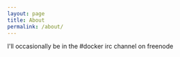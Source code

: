 ```yaml
---
layout: page
title: About
permalink: /about/
---
```


I'll occasionally be in the #docker irc channel on freenode
